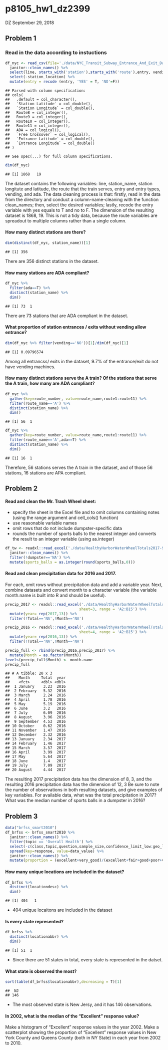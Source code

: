 p8105\_hw1\_dz2399
================
DZ
September 29, 2018

Problem 1
---------

### Read in the data according to instuctions

``` r
df_nyc <- read_csv(file='./data/NYC_Transit_Subway_Entrance_And_Exit_Data.csv') %>%
  janitor::clean_names() %>%
  select(line, starts_with('station'),starts_with('route'),entry, vending,ada,entrance_type) %>% 
  select(-station_location) %>% 
  mutate(entry = recode (entry, 'YES' = T, 'NO'=F))
```

    ## Parsed with column specification:
    ## cols(
    ##   .default = col_character(),
    ##   `Station Latitude` = col_double(),
    ##   `Station Longitude` = col_double(),
    ##   Route8 = col_integer(),
    ##   Route9 = col_integer(),
    ##   Route10 = col_integer(),
    ##   Route11 = col_integer(),
    ##   ADA = col_logical(),
    ##   `Free Crossover` = col_logical(),
    ##   `Entrance Latitude` = col_double(),
    ##   `Entrance Longitude` = col_double()
    ## )

    ## See spec(...) for full column specifications.

``` r
dim(df_nyc)
```

    ## [1] 1868   19

The dataset contains the following variables: line, station\_name, station longitute and latitude, the route that the train serves, entry and entry types, vending, and ada. The data cleaning process is that: firstly, read in the data from the directory and conduct a column-name-cleaning with the function clean\_names; then, select the desired variables; lastly, recode the entry variable with yes equals to T and no to F. The dimension of the resulting dataset is 1868, 19. This is not a tidy data, because the route variables are spreadout to multiple columns rather than a single column.

#### How many distinct stations are there?

``` r
dim(distinct(df_nyc, station_name))[1]
```

    ## [1] 356

There are 356 distinct stations in the dataset.

#### How many stations are ADA compliant?

``` r
df_nyc %>% 
  filter(ada==T) %>% 
  distinct(station_name) %>% 
  dim()
```

    ## [1] 73  1

There are 73 stations that are ADA compliant in the dataset.

#### What proportion of station entrances / exits without vending allow entrance?

``` r
dim(df_nyc %>% filter(vending=='NO'))[1]/dim(df_nyc)[1]
```

    ## [1] 0.09796574

Among all entrancss/ exits in the dataset, 9.7% of the entrance/exit do not have vending machines.

#### How many distinct stations serve the A train? Of the stations that serve the A train, how many are ADA compliant?

``` r
df_nyc %>% 
  gather(key=route_number, value=route_name,route1:route11) %>% 
  filter(route_name=='A') %>% 
  distinct(station_name) %>% 
  dim()
```

    ## [1] 56  1

``` r
df_nyc %>% 
  gather(key=route_number, value=route_name,route1:route11) %>% 
  filter(route_name=='A',ada==T) %>% 
  distinct(station_name) %>% 
  dim()
```

    ## [1] 16  1

Therefore, 56 stations serves the A train in the dataset, and of those 56 stations, 16 stations are APA compliant.

Problem 2
---------

#### Read and clean the Mr. Trash Wheel sheet:

-   specify the sheet in the Excel file and to omit columns containing notes (using the range argument and cell\_cols() function)
-   use reasonable variable names
-   omit rows that do not include dumpster-specific data
-   rounds the number of sports balls to the nearest integer and converts the result to an integer variable (using as.integer)

``` r
df_tw <- readxl::read_excel('./data/HealthyHarborWaterWheelTotals2017-9-26.xlsx',range='A2:N258') %>% 
  janitor::clean_names() %>% 
  filter(!dumpster=='NA') %>% 
  mutate(sports_balls = as.integer(round(sports_balls,0)))
```

#### Read and clean precipitation data for 2016 and 2017.

For each, omit rows without precipitation data and add a variable year. Next, combine datasets and convert month to a character variable (the variable month.name is built into R and should be useful).

``` r
precip_2017 <- readxl::read_excel('./data/HealthyHarborWaterWheelTotals2017-9-26.xlsx',
                                 sheet=3, range = 'A2:B15') %>% 
  mutate(year= rep(2017,13)) %>% 
  filter(!Total=='NA',!Month=='NA')

precip_2016 <- readxl::read_excel('./data/HealthyHarborWaterWheelTotals2017-9-26.xlsx',
                                 sheet=4, range = 'A2:B15') %>% 
  mutate(year= rep(2016,13)) %>% 
  filter(!Total=='NA',!Month=='NA')

precip_full <- rbind(precip_2016,precip_2017) %>% 
  mutate(Month = as.factor(Month))
levels(precip_full$Month) <- month.name
precip_full
```

    ## # A tibble: 20 x 3
    ##    Month     Total  year
    ##    <fct>     <dbl> <dbl>
    ##  1 January    3.23  2016
    ##  2 February   5.32  2016
    ##  3 March      2.24  2016
    ##  4 April      1.78  2016
    ##  5 May        5.19  2016
    ##  6 June       3.2   2016
    ##  7 July       6.09  2016
    ##  8 August     3.96  2016
    ##  9 September  4.53  2016
    ## 10 October    0.62  2016
    ## 11 November   1.47  2016
    ## 12 December   2.32  2016
    ## 13 January    2.34  2017
    ## 14 February   1.46  2017
    ## 15 March      3.57  2017
    ## 16 April      3.99  2017
    ## 17 May        5.64  2017
    ## 18 June       1.4   2017
    ## 19 July       7.09  2017
    ## 20 August     4.44  2017

The resulting 2017 precipitation data has the dimension of 8, 3, and the resulting 2016 precipitation data has the dimension of 12, 3 Be sure to note the number of observations in both resulting datasets, and give examples of key variables. For available data, what was the total precipitation in 2017? What was the median number of sports balls in a dumpster in 2016?

Problem 3
---------

``` r
data("brfss_smart2010")
df_brfss <- brfss_smart2010 %>% 
  janitor::clean_names() %>% 
  filter(topic == 'Overall Health') %>% 
  select(-c(class,topic,question,sample_size,confidence_limit_low:geo_location)) %>%
  spread(key=response, value=data_value) %>% 
  janitor::clean_names() %>% 
  mutate(proportion = (excellent+very_good)/(excellent+fair+good+poor+very_good) )
```

#### How many unique locations are included in the dataset?

``` r
df_brfss %>% 
  distinct(locationdesc) %>% 
  dim()
```

    ## [1] 404   1

-   404 unique locaitons are included in the dataset

#### Is every state represented?

``` r
df_brfss %>% 
  distinct(locationabbr) %>% 
  dim()
```

    ## [1] 51  1

-   Since there are 51 states in total, every state is represented in the datset.

#### What state is observed the most?

``` r
sort(table(df_brfss$locationabbr),decreasing = T)[1]
```

    ##  NJ 
    ## 146

-   The most observed state is New Jersy, and it has 146 observations.

#### In 2002, what is the median of the “Excellent” response value?

Make a histogram of “Excellent” response values in the year 2002. Make a scatterplot showing the proportion of “Excellent” response values in New York County and Queens County (both in NY State) in each year from 2002 to 2010.
